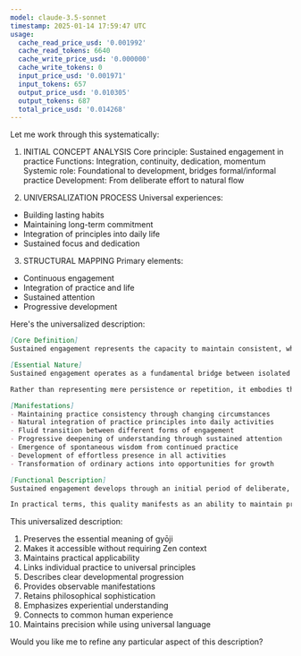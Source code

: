 ```yaml
---
model: claude-3.5-sonnet
timestamp: 2025-01-14 17:59:47 UTC
usage:
  cache_read_price_usd: '0.001992'
  cache_read_tokens: 6640
  cache_write_price_usd: '0.000000'
  cache_write_tokens: 0
  input_price_usd: '0.001971'
  input_tokens: 657
  output_price_usd: '0.010305'
  output_tokens: 687
  total_price_usd: '0.014268'
---
```


Let me work through this systematically:

1. INITIAL CONCEPT ANALYSIS
Core principle: Sustained engagement in practice
Functions: Integration, continuity, dedication, momentum
Systemic role: Foundational to development, bridges formal/informal practice
Development: From deliberate effort to natural flow

2. UNIVERSALIZATION PROCESS
Universal experiences:
- Building lasting habits
- Maintaining long-term commitment
- Integration of principles into daily life
- Sustained focus and dedication

3. STRUCTURAL MAPPING
Primary elements:
- Continuous engagement
- Integration of practice and life
- Sustained attention
- Progressive development

Here's the universalized description:

```markdown
[Core Definition]
Sustained engagement represents the capacity to maintain consistent, wholehearted involvement in meaningful practice across all life circumstances. It transforms isolated moments of practice into a continuous flow of dedicated attention, gradually integrating profound principles into every aspect of daily experience.

[Essential Nature]
Sustained engagement operates as a fundamental bridge between isolated moments of practice and comprehensive life transformation. It transcends the conventional distinction between "practice time" and "regular life," creating instead a seamless continuum of engaged presence. This quality combines careful attention with natural flow, deliberate cultivation with spontaneous expression, and focused discipline with effortless continuation.

Rather than representing mere persistence or repetition, it embodies the progressive integration of practice principles into every dimension of experience, allowing deeper understanding to emerge through consistent, wholehearted engagement with each moment's activities.

[Manifestations]
- Maintaining practice consistency through changing circumstances
- Natural integration of practice principles into daily activities
- Fluid transition between different forms of engagement
- Progressive deepening of understanding through sustained attention
- Emergence of spontaneous wisdom from continued practice
- Development of effortless presence in all activities
- Transformation of ordinary actions into opportunities for growth

[Functional Description]
Sustained engagement develops through an initial period of deliberate, conscious effort that gradually transforms into natural, spontaneous expression. This process begins with structured practice periods and expands to encompass increasingly diverse situations and activities. The practitioner learns to maintain continuity of awareness and engagement while adapting to changing circumstances, allowing deeper insights to emerge through persistent, wholehearted participation in each moment.

In practical terms, this quality manifests as an ability to maintain practice momentum regardless of external conditions or internal states. It enables the practitioner to transform everyday activities into opportunities for development, while simultaneously deepening formal practice through consistent engagement. This creates a self-reinforcing cycle where practice enhances daily life, and daily life becomes an extension of practice, leading to increasingly natural and comprehensive integration.
```

This universalized description:
1. Preserves the essential meaning of gyōji
2. Makes it accessible without requiring Zen context
3. Maintains practical applicability
4. Links individual practice to universal principles
5. Describes clear developmental progression
6. Provides observable manifestations
7. Retains philosophical sophistication
8. Emphasizes experiential understanding
9. Connects to common human experience
10. Maintains precision while using universal language

Would you like me to refine any particular aspect of this description?